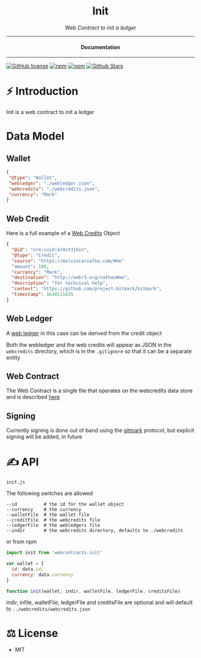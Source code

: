 <div align="center">
  <h1>Init</h1>
</div>

<div align="center">  
<i>Web Contract to init a ledger</i>
</div>

---

<div align="center">
<h4>Documentation</h4>
</div>
  
---
  
[![GitHub license](https://img.shields.io/badge/license-MIT-blue.svg)](https://github.com/webcontracts/init/blob/gh-pages/LICENSE)
[![npm](https://img.shields.io/npm/v/webcontract-init)](https://npmjs.com/package/webcontract-init)
[![npm](https://img.shields.io/npm/dw/webcontract-init.svg)](https://npmjs.com/package/webcontract-init)
[![Github Stars](https://img.shields.io/github/stars/webcontracts/init.svg)](https://github.com/webcontracts/init/)
  
# ⚡️ Introduction

Init is a web contract to init a ledger

# Data Model

## Wallet

```JSON
{
 "@type": "Wallet",
 "webledger": "./webledger.json",
 "webcredits": "./webcredits.json",
 "currency": "Mark"
}
```

## Web Credit

Here is a full example of a [Web Credits](https://webcredits.org/) Object

```JSON
{
  "@id": "urn:cuid:a74xt3jbin",
  "@type": "Credit",
  "source": "https://melvincarvalho.com/#me"
  "amount": 100,
  "currency": "Mark",
  "destination": "http://webr3.org/nathan#me",
  "description": "for technical help",
  "context": "https://github.com/project-bitmark/bitmark",
  "timestamp": 1640111035
}
```

## Web Ledger

A [web ledger](https://webledgers.org/) in this case can be derived from the credit object

Both the webledger and the web credits will appear as JSON in the `webcredits` directory, which is in the `.gitignore` so that it can be a separate entity

## Web Contract

The Web Contract is a single file that operates on the webcredits data store and is described [here](https://github.com/webcontracts/init/blob/gh-pages/webcontracts/init.js)

## Signing

Currently signing is done out of band using the [gitmark](https://git-mark.com/) protocol, but explicit signing will be added, in future

# ✍️ API

```
init.js
```

The following switches are allowed
```
--id          # the id for the wallet object
--currency    # the currency
--walletFile  # the wallet file
--creditFile  # the webcredits file
--ledgerFile  # the webledgers file
--indir       # the webcredits directory, defaults to ./webcredits
```

or from npm 

```JavaScript
import init from 'webcontracts-init'

var wallet = {
  id: data.id,
  currency: data.currency
}

function init(wallet, indir, walletFile, ledgerFile, creditsFile)
```

indir, infile, walletFile, ledgerFile and creditsFile are optional and will default to `../webcredits/webcredits.json`


# ⚖️ License

- MIT
